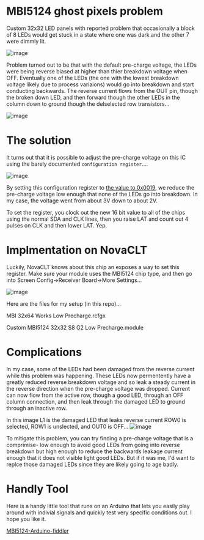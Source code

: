 # MBI5124 ghost pixels problem 

Custom 32x32 LED panels with reported problem that occasionally a block of 8 LEDs would get stuck in a state where one was dark and the other 7 were dimmly lit.

![image](https://github.com/bigjosh/MBI5124-precharge-config-register/assets/5520281/76422ef1-c4b5-493b-9db3-92d6fcad9c8f)

Problem turned out to be that with the default pre-charge voltage, the LEDs were being reverse biased at higher than thier breakdown voltage when OFF. Eventually one of the LEDs (the one with the lowest breakdown voltage likely due to process variaions) would go into breakdown and start conducting backwards. The reverse current flows from the OUT pin, though the broken down LED, and then forward though the other LEDs in the column down to ground though the delselected row transistors...

![image](https://github.com/bigjosh/MBI5124-precharge-config-register/assets/5520281/010470e0-7021-46a4-8e89-963429c92200)

# The solution

It turns out that it is possible to adjust the pre-charge voltage on this IC using the barely documented `configuration register`....

![image](https://github.com/bigjosh/MBI5124-precharge-config-register/assets/5520281/e12e5122-526f-4ee6-bbb6-46c7630fdfd5)

By setting this configuration register to [the value to 0x0019](reg-value-scan.md), we reduce the pre-charge voltage low enough that none of the LEDs go into breakdown. In my case, the voltage went from about 3V down to about 2V.

To set the register, you clock out the new 16 bit value to all of the chips using the normal SDA and CLK lines, then you raise LAT and count out 4 pulses on CLK and then lower LAT. Yep. 

# Implmentation on NovaCLT

Luckily, NovaCLT knows about this chip an exposes a way to set this register. Make sure your module uses the MBI5124 chip type, and then go into Screen Config->Receiver Board->More Settings...

![image](https://github.com/bigjosh/MBI5124-precharge-config-register/assets/5520281/72bda334-ee40-4fb3-b7e2-eae0e4fde446)

Here are the files for my setup (in this repo)...

MBI 32x64 Works Low Precharge.rcfgx

Custom MBI5124 32x32 S8 G2 Low Precharge.module

# Complications

In my case, some of the LEDs had been damaged from the reverse current while this problem was happening. These LEDs now permentently have a greatly reduced reverse breakdown voltage and so leak a steady current in the reverse direction when the pre-charge voltage was dropped. Current can now flow from the active row, though a good LED, through an OFF column connection, and then leak through the damaged LED to ground through an inactive row.

In this image L1 is the damaged LED that leaks reverse current ROW0 is selected, ROW1 is unslected, and OUT0 is OFF...
![image](https://github.com/bigjosh/MBI5124-precharge-config-register/assets/5520281/0900cdee-3187-40a1-8d61-42f2348c546b)

To mitigate this problem, you can try finding a pre-charge voltage that is a comprimise- low enough to avoid good LEDs from going into reverse breakdown but high enough to reduce the backwards leakage current enough that it does not visible light good LEDs. But if it was me, I'd want to replce those damaged LEDs since they are likely going to age badly.

# Handly Tool

Here is a handy little tool that runs on an Arduino that lets you easily play around with indivial signals and quickly test very specific conditions out. I hope you like it.

[MBI5124-Arduino-fiddler](MBI5124-Arduino-fiddler)




 
